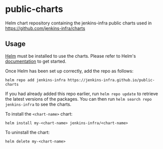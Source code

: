 # public-charts

Helm chart repository containing the jenkins-infra public charts used in https://github.com/jenkins-infra/charts

## Usage

[Helm](https://helm.sh) must be installed to use the charts.  Please refer to Helm's [documentation](https://helm.sh/docs) to get started.

Once Helm has been set up correctly, add the repo as follows:

`helm repo add jenkins-infra https://jenkins-infra.github.io/public-charts`

If you had already added this repo earlier, run `helm repo update` to retrieve the latest versions of the packages.  You can then run `helm search repo jenkins-infra` to see the charts.

To install the `<chart-name>` chart:

`helm install my-<chart-name> jenkins-infra/<chart-name>`

To uninstall the chart:

`helm delete my-<chart-name>`
